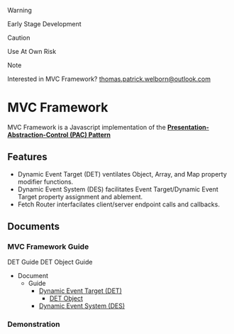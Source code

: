 > [!WARNING]  
> Early Stage Development  

> [!CAUTION]  
> Use At Own Risk  

> [!NOTE]  
> Interested in MVC Framework? 
> thomas.patrick.welborn@outlook.com
# MVC Framework
MVC Framework is a Javascript implementation of the **[Presentation-Abstraction-Control (PAC) Pattern](https://en.wikipedia.org/wiki/Presentation%E2%80%93abstraction%E2%80%93control)**
## Features
- Dynamic Event Target (DET) ventilates Object, Array, and Map property modifier functions. 
- Dynamic Event System (DES) facilitates Event Target/Dynamic Event Target property assignment and ablement.
- Fetch Router interfacilates client/server endpoint calls and callbacks. 
## Documents
### MVC Framework Guide
DET Guide
DET Object Guide
- Document
  - Guide
    - [Dynamic Event Target (DET)](./document/guide/DynamicEventTarget/index.md)
      - [DET Object](./document/guide/DynamicEventTarget/DET-Object/index.md)
    - [Dynamic Event System (DES)](./document/guid/DynamicEventSystem/index.md)
### Demonstration